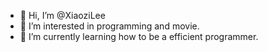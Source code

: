 - 👋 Hi, I’m @XiaoziLee
- 👀 I’m interested in programming and movie.
- 🌱 I’m currently learning how to be a efficient programmer.

<!---
XiaoziLee/XiaoziLee is a ✨ special ✨ repository because its `README.md` (this file) appears on your GitHub profile.
You can click the Preview link to take a look at your changes.
--->
